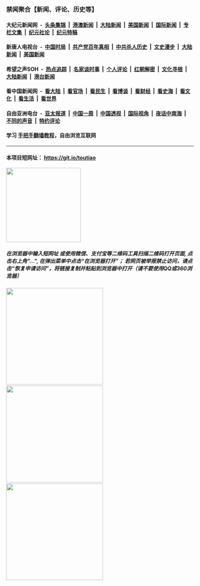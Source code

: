 ### 禁闻聚合【新闻、评论、历史等】

#### 大纪元新闻网 &nbsp;-&nbsp; [头条集锦](indexes/E头条集锦.md?t=02102022) &nbsp;|&nbsp; [港澳新闻](indexes/E港澳新闻.md?t=02102022)  &nbsp;|&nbsp; [大陆新闻](indexes/E大陆新闻.md?t=02102022) &nbsp;|&nbsp; [美国新闻](indexes/E美国新闻.md?t=02102022) &nbsp;|&nbsp; [国际新闻](indexes/E国际新闻.md?t=02102022) &nbsp;|&nbsp; [专栏文集](indexes/E专栏文集.md?t=02102022) &nbsp;|&nbsp; [纪元社论](indexes/E纪元社论.md?t=02102022) &nbsp;|&nbsp; [纪元特稿](indexes/E纪元特稿.md?t=02102022) 

#### 新唐人电视台 &nbsp;-&nbsp; [中国时局](indexes/N中国时局.md?t=02102022) &nbsp;|&nbsp; [共产党百年真相](indexes/N共产党百年真相.md?t=02102022) &nbsp;|&nbsp; [中共杀人历史](indexes/N中共杀人历史.md?t=02102022) &nbsp;|&nbsp; [文史漫步](indexes/N文史漫步.md?t=02102022) &nbsp;|&nbsp; [大陆新闻](indexes/N大陆新闻.md?t=02102022) &nbsp;|&nbsp; [美国新闻](indexes/N美国新闻.md?t=02102022)

#### 希望之声SOH &nbsp;-&nbsp; [热点追踪](indexes/H热点追踪.md?t=02102022) &nbsp;|&nbsp; [名家谈时事](indexes/H名家谈时事.md?t=02102022) &nbsp;|&nbsp; [个人评论](indexes/H个人评论.md?t=02102022)  &nbsp;|&nbsp; [红朝解密](indexes/H红朝解密.md?t=02102022) &nbsp;|&nbsp; [文化寻根](indexes/H文化寻根.md?t=02102022) &nbsp;|&nbsp; [大陆新闻](indexes/H大陆新闻.md?t=02102022) &nbsp;|&nbsp; [港台新闻](indexes/H港台新闻.md?t=02102022)

#### 看中国新闻网 &nbsp;-&nbsp; [看大陆](indexes/S看大陆.md?t=02102022) &nbsp;|&nbsp; [看官场](indexes/S看官场.md?t=02102022) &nbsp;|&nbsp; [看民生](indexes/S看民生.md?t=02102022)  &nbsp;|&nbsp; [看博谈](indexes/S看博谈.md?t=02102022) &nbsp;|&nbsp; [看财经](indexes/S看财经.md?t=02102022) &nbsp;|&nbsp; [看史海](indexes/S看史海.md?t=02102022) &nbsp;|&nbsp; [看文化](indexes/S看文化.md?t=02102022) &nbsp;|&nbsp; [看生活](indexes/S看生活.md?t=02102022) &nbsp;|&nbsp; [看世界](indexes/S看世界.md?t=02102022)

#### 自由亚洲电台 &nbsp;-&nbsp; [亚太报道](indexes/R亚太报道.md?t=02102022) &nbsp;|&nbsp; [中国一周](indexes/R中国一周.md?t=02102022) &nbsp;|&nbsp; [中国透视](indexes/R中国透视.md?t=02102022)  &nbsp;|&nbsp; [国际视角](indexes/R国际视角.md?t=02102022) &nbsp;|&nbsp; [夜话中南海](indexes/R夜话中南海.md?t=02102022) &nbsp;|&nbsp; [不同的声音](indexes/R不同的声音.md?t=02102022) &nbsp;|&nbsp; [特约评论](indexes/R特约评论.md?t=02102022)

#### 学习 [手把手翻墙教程](https://github.com/gfw-breaker/guides/wiki)，自由浏览互联网

----

#### 本项目短网址： https://git.io/toutiao
<img src="https://raw.githubusercontent.com/gfw-breaker/banned-news/master/scripts/img/qr.png" width="200px"/>  

##### 在浏览器中输入短网址 或使用微信、支付宝等二维码工具扫描二维码打开页面, 点击右上角"...", 在弹出菜单中点击“在浏览器打开”； 若网页被举报禁止访问，请点击“恢复申请访问”，将链接复制并粘贴到浏览器中打开（请不要使用QQ或360浏览器）

<img src="https://raw.githubusercontent.com/gfw-breaker/banned-news/master/scripts/img/1.png" width="260px"/> &nbsp; <img src="https://raw.githubusercontent.com/gfw-breaker/banned-news/master/scripts/img/2.png" width="260px"/> &nbsp; <img src="https://raw.githubusercontent.com/gfw-breaker/banned-news/master/scripts/img/3.png" width="260px"/>

